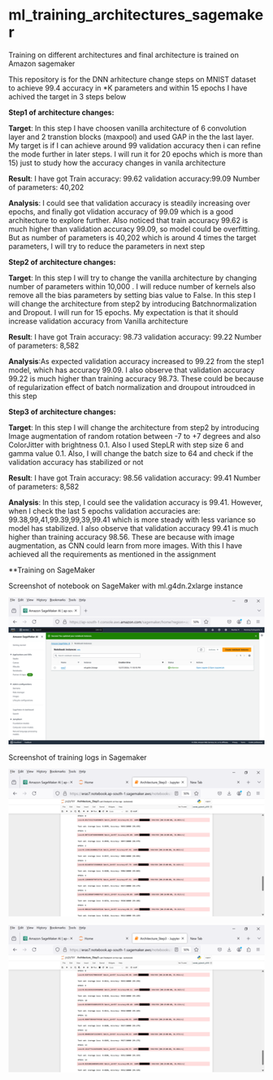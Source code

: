 # ml_training_architectures_sagemaker
Training on different architectures and final architecture is trained on Amazon sagemaker

This repository is for the DNN arhitecture change steps on MNIST dataset to achieve 99.4 accuracy in *K parameters and within 15 epochs
I have achived the target in 3 steps below

**Step1 of architecture changes:**

**Target**: In this step I have choosen vanilla architecture of 6 convolution layer and 2 transtion blocks (maxpool) and used GAP in the the last layer. My target is if I can achieve around 99 validation accuracy then i can refine the mode further in later steps. I will run it for 20 epochs which is more than 15) just to study how the accuracy changes in vanila architecture

**Result**: I have got Train accuracy: 99.62 validation accuracy:99.09 Number of parameters: 40,202

**Analysis**: I could see that validation accuracy is steadily increasing over epochs, and finally got vlidation accuracy of 99.09 which is a good architecture to explore further. Also noticed that train accuracy 99.62 is much higher than validation accuracy 99.09, so model could be overfitting. But as number of parameters is 40,202 which is around 4 times the target parameters, I will try to reduce the parameters in next step


**Step2 of architecture changes:**

**Target**: In this step I will try to change the vanilla architecture by changing number of parameters within 10,000 . I will reduce number of kernels also remove all the bias parameters by setting bias value to False. In this step I will change the architecture from step2 by introducing Batchnormalization and Dropout. I will run for 15 epochs. My expectation is that it should increase validation accuracy from Vanilla architecture

**Result**: I have got Train accuracy: 98.73   validation accuracy: 99.22  Number of parameters: 8,582

**Analysis**:As expected validation accuracy increased to 99.22  from the step1 model, which has accuracy 99.09. I also observe that validation accuracy 99.22  is much higher than training accuracy 98.73. These could be  because of regularization effect of batch normalization and droupout introudced in this step

**Step3 of architecture changes:**

**Target**: In this step I will change the architecture from step2 by introducing Image augmentation of random rotation between -7 to +7 degrees and also ColorJitter with brightness 0.1. Also I used StepLR with step size 6 and gamma value 0.1. Also, I will change the batch size to 64 and check if the validation accuracy has stabilized or not

**Result**: I have got Train accuracy: 98.56 validation accuracy: 99.41 Number of parameters: 8,582

**Analysis**: In this step, I could see the validation accuracy is 99.41. However, when I check the last 5 epochs validation accuracies are: 99.38,99,41,99.39,99,39,99.41 which is more steady with less variance so model has stabilized. I also observe that validation accuracy 99.41 is much higher than training accuracy 98.56. These are because with image augmentation, as CNN could learn from more images. With this I have achieved all the requirements as mentioned in the assignment

**Training on SageMaker

Screenshot of notebook on SageMaker with ml.g4dn.2xlarge instance 

![Notebook on Sagemaker](/screenshot_notebook_sagemaker.png)

Screenshot of training logs in Sagemaker

![Training Logs Part1](/training_logs1_screenshot.png)

![Training Logs Part1](/training_logs2_screenshot.png)

